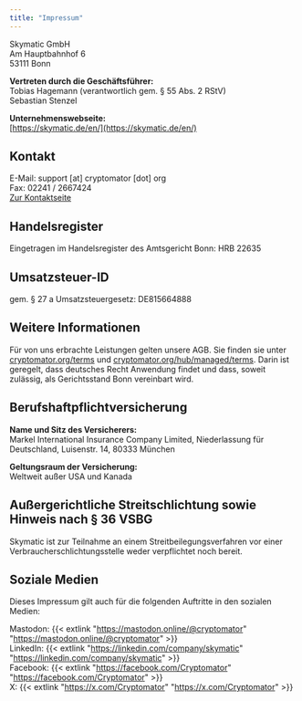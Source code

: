 ```yaml
---
title: "Impressum"
---
```


Skymatic GmbH<br/>
Am Hauptbahnhof 6<br/>
53111 Bonn

<strong>Vertreten durch die Geschäftsführer:</strong><br/>
Tobias Hagemann (verantwortlich gem. § 55 Abs. 2 RStV)<br/>
Sebastian Stenzel

<strong>Unternehmenswebseite:</strong><br/>
[https://skymatic.de/en/](https://skymatic.de/en/)

## Kontakt
E-Mail: support [at] cryptomator [dot] org<br/>
Fax: 02241 / 2667424<br/>
[Zur Kontaktseite](/contact/)

## Handelsregister 
Eingetragen im Handelsregister des Amtsgericht Bonn: HRB 22635

## Umsatzsteuer-ID
gem. § 27 a Umsatzsteuergesetz: DE815664888

## Weitere Informationen
Für von uns erbrachte Leistungen gelten unsere AGB. Sie finden sie unter [cryptomator.org/terms](/terms/) und [cryptomator.org/hub/managed/terms](/hub/managed/terms/). Darin ist geregelt, dass deutsches Recht Anwendung findet und dass, soweit zulässig, als Gerichtsstand Bonn vereinbart wird.

## Berufshaftpflichtversicherung
<strong>Name und Sitz des Versicherers:</strong><br/>
Markel International Insurance Company Limited, Niederlassung für Deutschland, Luisenstr. 14, 80333 München

<strong>Geltungsraum der Versicherung:</strong><br/>
Weltweit außer USA und Kanada

## Außergerichtliche Streitschlichtung sowie Hinweis nach § 36 VSBG
Skymatic ist zur Teilnahme an einem Streitbeilegungsverfahren vor einer Verbraucherschlichtungsstelle weder verpflichtet noch bereit.

## Soziale Medien
Dieses Impressum gilt auch für die folgenden Auftritte in den sozialen Medien:

Mastodon: {{< extlink "https://mastodon.online/@cryptomator" "https://mastodon.online/@cryptomator" >}}<br/>
LinkedIn: {{< extlink "https://linkedin.com/company/skymatic" "https://linkedin.com/company/skymatic" >}}<br/>
Facebook: {{< extlink "https://facebook.com/Cryptomator" "https://facebook.com/Cryptomator" >}}<br/>
X: {{< extlink "https://x.com/Cryptomator" "https://x.com/Cryptomator" >}}
